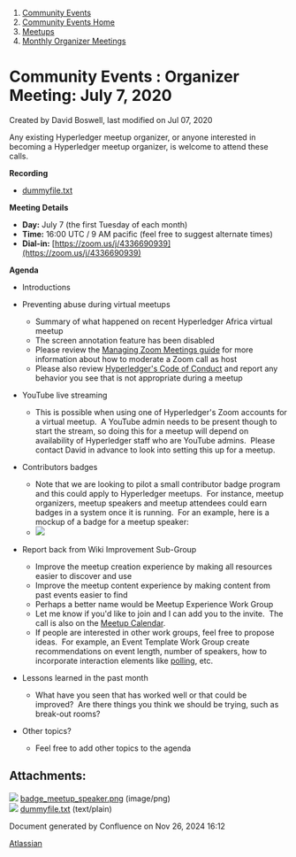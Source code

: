 1. [Community Events](index.html)
2. [Community Events Home](Community-Events-Home_21790731.html)
3. [Meetups](Meetups_21790901.html)
4. [Monthly Organizer Meetings](Monthly-Organizer-Meetings_21791419.html)

# Community Events : Organizer Meeting: July 7, 2020

Created by David Boswell, last modified on Jul 07, 2020

Any existing Hyperledger meetup organizer, or anyone interested in becoming a Hyperledger meetup organizer, is welcome to attend these calls.

**Recording**

- [dummyfile.txt](attachments/21790806/21791743.txt)

**Meeting Details**

- **Day:** July 7 (the first Tuesday of each month)
- **Time:** 16:00 UTC / 9 AM pacific (feel free to suggest alternate times)
- **Dial-in:** [https://zoom.us/j/4336690939](https://zoom.us/j/4336690939)

**Agenda**

- Introductions
- Preventing abuse during virtual meetups
  
  - Summary of what happened on recent Hyperledger Africa virtual meetup
  - The screen annotation feature has been disabled
  - Please review the [Managing Zoom Meetings guide](https://lf-hyperledger.atlassian.net/wiki/spaces/HYP/pages/19595316/Managing+Zoom+Meetings) for more information about how to moderate a Zoom call as host
  - Please also review [Hyperledger's Code of Conduct](https://lf-hyperledger.atlassian.net/wiki/spaces/HYP/pages/19595281/Hyperledger+Code+of+Conduct) and report any behavior you see that is not appropriate during a meetup
- YouTube live streaming
  
  - This is possible when using one of Hyperledger's Zoom accounts for a virtual meetup.  A YouTube admin needs to be present though to start the stream, so doing this for a meetup will depend on availability of Hyperledger staff who are YouTube admins.  Please contact David in advance to look into setting this up for a meetup.
- Contributors badges
  
  - Note that we are looking to pilot a small contributor badge program and this could apply to Hyperledger meetups.  For instance, meetup organizers, meetup speakers and meetup attendees could earn badges in a system once it is running.  For an example, here is a mockup of a badge for a meetup speaker:
  - ![](attachments/21790806/21791718.png?height=250)
- Report back from Wiki Improvement Sub-Group
  
  - Improve the meetup creation experience by making all resources easier to discover and use
  - Improve the meetup content experience by making content from past events easier to find
  - Perhaps a better name would be Meetup Experience Work Group
  - Let me know if you'd like to join and I can add you to the invite.  The call is also on the [Meetup Calendar](https://lists.hyperledger.org/g/meetups/calendar).
  - If people are interested in other work groups, feel free to propose ideas.  For example, an Event Template Work Group create recommendations on event length, number of speakers, how to incorporate interaction elements like [polling](https://support.zoom.us/hc/en-us/articles/213756303-Polling-for-Meetings), etc.
- Lessons learned in the past month
  
  - What have you seen that has worked well or that could be improved?  Are there things you think we should be trying, such as break-out rooms?
- Other topics?
  
  - Feel free to add other topics to the agenda

## Attachments:

![](images/icons/bullet_blue.gif) [badge\_meetup\_speaker.png](attachments/21790806/21791718.png) (image/png)  
![](images/icons/bullet_blue.gif) [dummyfile.txt](attachments/21790806/21791743.txt) (text/plain)

Document generated by Confluence on Nov 26, 2024 16:12

[Atlassian](http://www.atlassian.com/)

